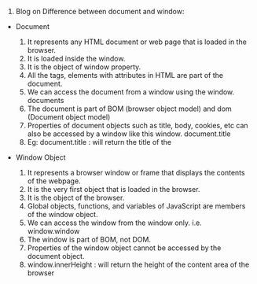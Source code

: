 1. Blog on Difference between document and window:


- Document
    1. It represents any HTML document or web page that is loaded in the browser.
    2. It is loaded inside the window.
    3. It is the object of window property.
    4. All the tags, elements with attributes in HTML are part of the document.
    5. We can access the document from a window using the window. documents
    6. The document is part of BOM (browser object model) and dom (Document object model)
    7. Properties of document objects such as title, body, cookies, etc can also be accessed by a window like this window. document.title
    8. Eg: document.title :  will return the title of the

- Window Object
    1. It represents a browser window or frame that displays the contents of the webpage.   
    2. It is the very first object that is loaded in the browser.
    3. It is the object of the browser.
    4. Global objects, functions, and variables of JavaScript are members of the window object.
    5. We can access the window from the window only. i.e. window.window
    6. The window is part of BOM, not DOM.
    7. Properties of the window object cannot be accessed by the document object.
    8. window.innerHeight : will return the height of the content area of the browser
